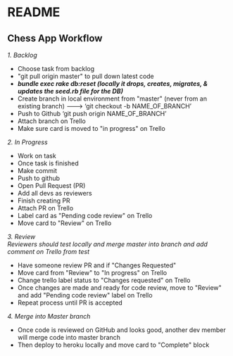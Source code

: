 # README

## Chess App Workflow

*1. Backlog*  
* Choose task from backlog
* "git pull origin master" to pull down latest code
* ***bundle exec rake db:reset (locally it drops, creates, migrates, & updates the seed.rb file for the DB)***
* Create branch in local environment from "master" (never from an existing branch) ---> ‘git checkout -b NAME_OF_BRANCH’
* Push to Github ‘git push origin NAME_OF_BRANCH’
* Attach branch on Trello
* Make sure card is moved to "in progress" on Trello

*2. In Progress*  
* Work on task
* Once task is finished
* Make commit
* Push to github
* Open Pull Request (PR)
* Add all devs as reviewers
* Finish creating PR
* Attach PR on Trello
* Label card as "Pending code review" on Trello
* Move card to "Review" on Trello  

*3. Review*  
_Reviewers should test locally and merge master into branch and add comment on Trello from test_
* Have someone review PR and if "Changes Requested" 
* Move card from "Review" to "In progress" on Trello
* Change trello label status to "Changes requested" on Trello
* Once changes are made and ready for code review, move to "Review" and add "Pending code review" label on Trello
* Repeat process until PR is accepted

*4. Merge into Master branch*
* Once code is reviewed on GitHub and looks good, another dev member will merge code into master branch
* Then deploy to heroku locally and move card to "Complete" block
 

